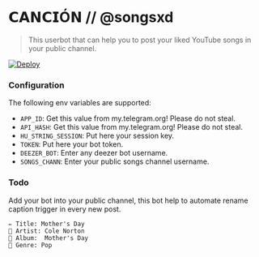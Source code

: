 # 𝗖𝗔𝗡𝗖𝗜Ó𝗡 // @songsxd 
> This userbot that can help you to post your liked YouTube songs in your public channel.

[![Deploy](https://www.herokucdn.com/deploy/button.svg)](https://heroku.com/deploy)

### Configuration

The following env variables are supported:

 - `APP_ID`: Get this value from my.telegram.org! Please do not steal.
 - `API_HASH`: Get this value from my.telegram.org! Please do not steal.
 - `HU_STRING_SESSION`: Put here your session key.
 - `TOKEN`: Put here your bot token. 
 - `DEEZER_BOT`: Enter any deezer bot username. 
 - `SONGS_CHANN`: Enter your public songs channel username.
 
 ### Todo
 Add your bot into your public channel, this bot help to automate rename caption trigger in every new post.
 ```
 ✏️ Title: Mother's Day
 👤 Artist: Cole Norton
 💽 Album:  Mother's Day
 🎼 Genre: Pop 

